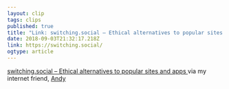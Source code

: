 ```yaml
---
layout: clip 
tags: clips 
published: true 
title: "Link: switching.social – Ethical alternatives to popular sites and apps" 
date: 2018-09-03T21:32:17.218Z 
link: https://switching.social/ 
ogtype: article 
---
```

[ switching.social – Ethical alternatives to popular sites and apps ]( https://switching.social/ ) 
via my internet friend, [Andy](https://hankchizljaw.io/links/29/)

